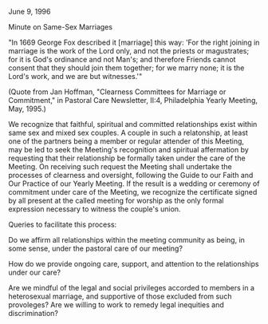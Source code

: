 June 9, 1996 

Minute on Same-Sex Marriages

"In 1669 George Fox described it [marriage] this way: 'For the right joining in marriage is the work of the Lord only, and not the priests or magustrates; for it is God's ordinance and not Man's; and therefore Friends cannot consent that they should join them together; for we marry none; it is the Lord's work, and we are but witnesses.'"

(Quote from Jan Hoffman, "Clearness Committees for Marriage or Commitment," in Pastoral Care Newsletter, II:4, Philadelphia Yearly Meeting, May, 1995.)

We recognize that faithful, spiritual and committed relationships exist within same sex and mixed sex couples. A couple in such a relatonship, at least one of the partners being a member or regular attender of this Meeting, may be led to seek the Meeting's recognition and spiritual affermation by requesting that their relationship be formally taken under the care of the Meeting. On receiving such request the Meeting shall undertake the processes of clearness and oversight, following the Guide to our Faith and Our Practice of our Yearly Meeting. If the result is a wedding or ceremony of commitment under care of the Meeting, we recognize the certificate signed by all present at the called meeting for worship as the only formal expression necessary to witness the couple's union.

Queries to facilitate this process:

Do we affirm all relationships within the meeting community as being, in some sense, under the pastoral care of our meeting?

How do we provide ongoing care, support, and attention to the relationships under our care?

Are we mindful of the legal and social privileges accorded to members in a heterosexual marriage, and supportive of those excluded from such provoleges? Are we willing to work to remedy legal inequities and discrimination?
